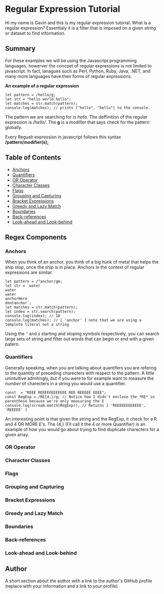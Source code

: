 # Regular Expression Tutorial

Hi my name is Gavin and this is my regular expression tutorial. What is a regular expression? Essentialy it is a filter that is imposed on a given string or dataset to find information. 

## Summary

For these examples we will be using the Javascript programming languages, howerver the concpet of regular expressions is not limited to javascript. In fact, lanagues such as Perl, Python, Ruby, Java, .NET, and many more languages have their forms of regular expressions. 

**An example of a regular expression**
```
let pattern = /hello/g;
let str = "hello world hello";
let matches = str.match(pattern);
console.log(matches); // prints ["hello", "hello"] to the console.
```
The pattern we are searching for is *hello*.
 The deffinition of the regular expression is */hello/*.
 The **g** is a modifier that says check for the pattern globally.

Every Regualr expression in javascript follows this syntax **/pattern/modifier(s);**


## Table of Contents

- [Anchors](#anchors)
- [Quantifiers](#quantifiers)
- [OR Operator](#or-operator)
- [Character Classes](#character-classes)
- [Flags](#flags)
- [Grouping and Capturing](#grouping-and-capturing)
- [Bracket Expressions](#bracket-expressions)
- [Greedy and Lazy Match](#greedy-and-lazy-match)
- [Boundaries](#boundaries)
- [Back-references](#back-references)
- [Look-ahead and Look-behind](#look-ahead-and-look-behind)

## Regex Components

### Anchors

When you think of an anchor, you think of a big hunk of metal that helps the ship *stop*, once the ship is in place. Anchors in the context of regular expressions are similar. 
```
let pattern = /^anchor/gm;
let str = `water
water
water
anchorHere
dontanchor`;
let matches = str.match(pattern);
let index = str.search(pattern);
console.log(index); // 18
console.log(matches); // [ 'anchor' ] note that we are using a templete literal not a string
```

Using the ```^``` and ```$``` starting and stoping symbols respectively, you can search large sets of string and filter out words that can begin or end with a given patern. 


### Quantifiers
Generally speaking, when you are talking about quantifers you are refering to the quantity of preceding charecters with respect to the pattern. A little unintuitive admitingly, but if you were to for example want to measure the *number* of charecters in a string you would use a quantifier. 
```
const  = "REEE REEEEEEEEEEEE REE REEEEE EEEE";
const RegExp = /RE{4,}/g; // Notice how I didn't enclose the *RE* in parenthese because we're only measuring the E
console.log(scream.match(RegExp)); // Returns [ 'REEEEEEEEEEEE', 'REEEEE' ]
```
An interesting point is that given the string and the RegExp, it check for a R and 4 OR MORE E's. The {4,} (I'll call it the 4 or more Quantifier) is an example of how you would go about trying to find duplicate charecters for a given array. 

### OR Operator


### Character Classes

### Flags

### Grouping and Capturing

### Bracket Expressions

### Greedy and Lazy Match

### Boundaries

### Back-references

### Look-ahead and Look-behind

## Author

A short section about the author with a link to the author's GitHub profile (replace with your information and a link to your profile)
